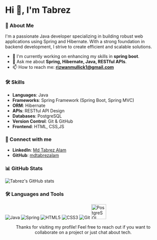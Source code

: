 # Hi 👋, I'm  Tabrez

### 🚀 About Me
I'm a passionate Java developer specializing in building robust web applications using Spring and Hibernate. With a strong foundation in backend development, I strive to create efficient and scalable solutions.

- 🔭 I'm currently working on enhancing my skills in **spring boot**.
- 💬 Ask me about **Spring, Hibernate, Java, RESTful APIs**.
- 📫 How to reach me: **[rizwanmullick1@gmail.com](mailto:rizwanmullick1@gmail.com)**

### 🛠️ Skills
- **Languages**: Java
- **Frameworks**: Spring Framework (Spring Boot, Spring MVC)
- **ORM**: Hibernate
- **APIs**: RESTful API Design
- **Databases**: PostgreSQL
- **Version Control**: Git & GitHub
- **Frontend**: HTML, CSS,JS

### 🔗 Connect with me
- **LinkedIn**: [Md Tabrez Alam](https://www.linkedin.com/in/md-tabrez-alam-13b0481b1/)
- **GitHub**: [mdtabrezalam](https://github.com/Tabrez2)

### 📊 GitHub Stats
![Tabrez's GitHub stats](https://github-readme-stats.vercel.app/api?username=Tabrez2&show_icons=true&theme=radical)

### 🛠️ Languages and Tools

<p align="left">
  <img src="https://img.icons8.com/color/48/000000/java-coffee-cup-logo.png" alt="Java" />
  <img src="https://img.icons8.com/color/48/000000/spring-logo.png" alt="Spring" />
  <img src="https://img.icons8.com/color/48/000000/html-5.png" alt="HTML5" />
  <img src="https://img.icons8.com/color/48/000000/css3.png" alt="CSS3" />
  <img src="https://img.icons8.com/color/48/000000/git.png" alt="Git" />
  <img src="https://upload.wikimedia.org/wikipedia/commons/2/29/Postgresql_elephant.svg" alt="PostgreSQL" width="48" />
</p>

<p align="center">
  Thanks for visiting my profile! Feel free to reach out if you want to collaborate on a project or just chat about tech.
</p>
